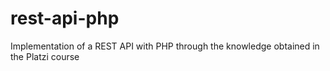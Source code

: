 # rest-api-php
Implementation of a REST API with PHP through the knowledge obtained in the Platzi course
